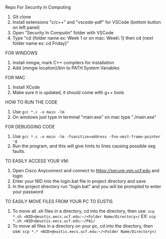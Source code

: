 Repo For Security in Computing
1. Git clone
2. Install extensions "c/c++" and "vscode-pdf" for VSCode (bottom button on left panel)
3. Open "Security In Computin" folder with VSCode
4. Type "cd {folder name ex: Week 1 or on mac: Week\ 1} then cd {next folder name ex: cd Friday}"

FOR WINDOWS
1. Install mingw, mark C++ compilers for installation
2. Add {mingw location}/bin to PATH System Variables

FOR MAC
1. Install XCode
2. Make sure it is updated, it should come with g++ tools

HOW TO RUN THE CODE
1. Use `gcc *.c -o main -lm`
2. On windows just type in terminal "main.exe" on mac type "./main.exe"

FOR DEBUGGING CODE
1. Use `gcc *.c -o main -lm -fsanitize=address -fno-omit-frame-pointer -g`
2. Run the program, and this will give hints to lines causing possible seg faults.

TO EASILY ACCESS YOUR VM:
1. Open Cisco Anyconnect and connect to https://secure.vpn.ucf.edu and login
2. Enter your NID into the login.bat file in project directory and save
3. In the project directory run "login.bat" and you will be prompted to enter your password

TO EASILY MOVE FILES FROM YOUR PC TO EUSTIS
1. To move all .sh files in a directory, cd into the directory, then use: `scp *.sh <NID>@eustis.eecs.ucf.edu:~/<Folder Name/Directory>/` EX: `scp *.sh <NID>@eustis.eecs.ucf.edu:~/PA1/`
2. To move all files in a directory on your pc, cd into the directory, then use: `scp *.* <NID>@eustis.eecs.ucf.edu:~/<Folder Name/Directory>/`
